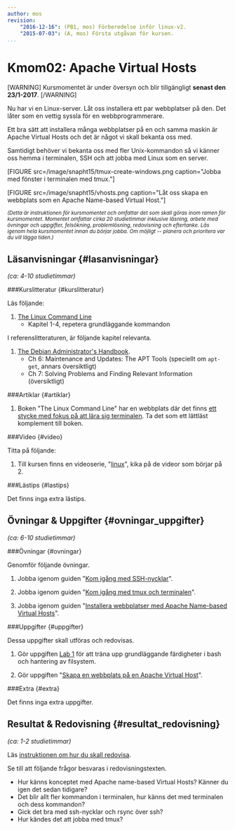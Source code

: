 ```yaml
---
author: mos
revision:
    "2016-12-16": (PB1, mos) Förberedelse inför linux-v2.
    "2015-07-03": (A, mos) Första utgåvan för kursen.
...
```

Kmom02: Apache Virtual Hosts
==================================

[WARNING]
Kursmomentet är under översyn och blir tillgängligt **senast den 23/1-2017**.
[/WARNING]

Nu har vi en Linux-server. Låt oss installera ett par webbplatser på den. Det låter som en vettig syssla för en webbprogrammerare.

Ett bra sätt att installera många webbplatser på en och samma maskin är Apache Virtual Hosts och det är något vi skall bekanta oss med.

Samtidigt behöver vi bekanta oss med fler Unix-kommandon så vi känner oss hemma i terminalen, SSH och att jobba med Linux som en server.


<!--more-->

[FIGURE src=/image/snapht15/tmux-create-windows.png caption="Jobba med fönster i terminalen med tmux."]

[FIGURE src=/image/snapht15/vhosts.png caption="Låt oss skapa en webbplats som en Apache Name-based Virtual Host."]


<small>*(Detta är instruktionen för kursmomentet och omfattar det som skall göras inom ramen för kursmomentet. Momentet omfattar cirka 20 studietimmar inklusive läsning, arbete med övningar och uppgifter, felsökning, problemlösning, redovisning och eftertanke. Läs igenom hela kursmomentet innan du börjar jobba. Om möjligt -- planera och prioritera var du vill lägga tiden.)*</small>



Läsanvisningar  {#lasanvisningar}
---------------------------------

*(ca: 4-10 studietimmar)*


###Kurslitteratur  {#kurslitteratur}

Läs följande:

1. [The Linux Command Line](kunskap/boken-the-linux-command-line)
    * Kapitel 1-4, repetera grundläggande kommandon

I referenslitteraturen, är följande kapitel relevanta.

1. [The Debian Administrator's Handbook](kunskap/boken-the-debian-administrator-s-handbook).
    * Ch 6: Maintenance and Updates: The APT Tools (speciellt om `apt-get`, annars översiktligt)
    * Ch 7: Solving Problems and Finding Relevant Information (översiktligt)



###Artiklar {#artiklar}

1. Boken "The Linux Command Line" har en webbplats där det finns [ett stycke med fokus på att lära sig terminalen](http://linuxcommand.org/lc3_learning_the_shell.php). Ta det som ett lättläst komplement till boken.



###Video  {#video}

Titta på följande:

1. Till kursen finns en videoserie, "[linux](https://www.youtube.com/playlist?list=PLKtP9l5q3ce_AGc9pBgaXFEQGjyFJe7XJ)", kika på de videor som börjar på 2.



###Lästips {#lastips}

Det finns inga extra lästips.



Övningar & Uppgifter  {#ovningar_uppgifter}
-------------------------------------------

*(ca: 6-10 studietimmar)*



###Övningar {#ovningar}

Genomför följande övningar.

1. Jobba igenom guiden "[Kom igång med SSH-nycklar](kunskap/kom-igang-med-ssh-nycklar)".

1. Jobba igenom guiden "[Kom igång med tmux och terminalen](kunskap/kom-igang-med-tmux-och-terminalen)".

1. Jobba igenom guiden "[Installera webbplatser med Apache Name-based Virtual Hosts](kunskap/installera-webbplatser-med-apache-name-based-virtual-hosts)".



###Uppgifter {#uppgifter}

Dessa uppgifter skall utföras och redovisas.

1. Gör uppgiften [Lab 1](uppgift/linux-lab-1-introduktion-till-bash) för att träna upp grundläggande färdigheter i bash och hantering av filsystem.

1. Gör uppgiften "[Skapa en webbplats på en Apache Virtual Host](uppgift/skapa-en-webbplats-pa-en-apache-virtual-host)".

<!--
1. Gör uppgiften "[Strukturera filer, kataloger och rättigheter i en webbplats](uppgift/strukturera-filer-kataloger-och-rattigheter-i-en-webbplats)".
-->



###Extra {#extra}

Det finns inga extra uppgifter.



Resultat & Redovisning  {#resultat_redovisning}
-----------------------------------------------

*(ca: 1-2 studietimmar)*

Läs [instruktionen om hur du skall redovisa](kurser/linux-v2/redovisa).

Se till att följande frågor besvaras i redovisningstexten.

* Hur känns konceptet med Apache name-based Virtual Hosts? Känner du igen det sedan tidigare?
* Det blir allt fler kommandon i terminalen, hur känns det med terminalen och dess kommandon?
* Gick det bra med ssh-nycklar och rsync över ssh?
* Hur kändes det att jobba med tmux?
